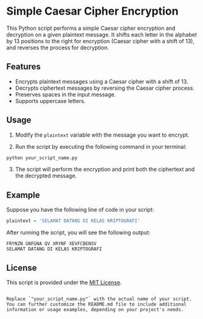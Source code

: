 # Simple Caesar Cipher Encryption

This Python script performs a simple Caesar cipher encryption and decryption on a given plaintext message. It shifts each letter in the alphabet by 13 positions to the right for encryption (Caesar cipher with a shift of 13), and reverses the process for decryption.

## Features

- Encrypts plaintext messages using a Caesar cipher with a shift of 13.
- Decrypts ciphertext messages by reversing the Caesar cipher process.
- Preserves spaces in the input message.
- Supports uppercase letters.

## Usage

1. Modify the `plaintext` variable with the message you want to encrypt.

2. Run the script by executing the following command in your terminal:

```bash
python your_script_name.py
```

3. The script will perform the encryption and print both the ciphertext and the decrypted message.

## Example

Suppose you have the following line of code in your script:

```python
plaintext = 'SELAMAT DATANG DI KELAS KRIPTOGRAFI'
```

After running the script, you will see the following output:

```
FRYNZN GNFGNA QV XRYNF XEVFCBENSV
SELAMAT DATANG DI KELAS KRIPTOGRAFI
```

## License

This script is provided under the [MIT License](LICENSE).
```

Replace `"your_script_name.py"` with the actual name of your script. You can further customize the README.md file to include additional information or usage examples, depending on your project's needs.
